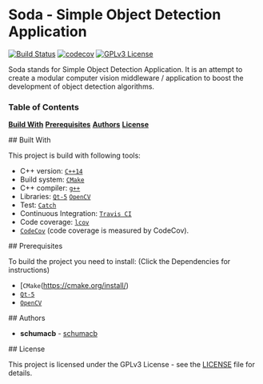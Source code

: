 # Soda - Simple Object Detection Application

[![Build Status][travis-badge]][travis-link]
[![codecov][codecov-badge]][codecov-link]
[![GPLv3 License][license-badge]](LICENSE)

Soda stands for Simple Object Detection Application. It is an attempt to create a modular computer vision middleware / application to boost the development of object detection algorithms.


### Table of Contents

**[Build With](#build)**
**[Prerequisites](#prereq)**
**[Authors](#authors)**
**[License](#license)**

##<a name="build"> Built With

This project is build with following tools:
 * C++ version: [`C++14`](https://isocpp.org/std/the-standard)
 * Build system: [`CMake`](https://cmake.org/)
 * C++ compiler: [`g++`](https://gcc.gnu.org/)
 * Libraries: [`Qt-5`](https://www.qt.io/) [`OpenCV`](http://opencv.org/)
 * Test: [`Catch`](https://github.com/philsquared/Catch)
 * Continuous Integration: [`Travis CI`](https://travis-ci.org)
 * Code coverage: [`lcov`](http://ltp.sourceforge.net/coverage/lcov.php)
 * [`CodeCov`](https://codecov.io/) (code coverage is measured by CodeCov).


##<a name="prereq"></a> Prerequisites

To build the project you need to install: (Click the Dependencies for instructions)
 * [`CMake`(https://cmake.org/install/)
 * [`Qt-5`](http://doc.qt.io/qt-5/gettingstarted.html)
 * [`OpenCV`](http://docs.opencv.org/master/df/d65/tutorial_table_of_content_introduction.html)


##<a name="authors"></a> Authors

* **schumacb** - [schumacb](https://github.com/schumacb)

##<a name="license"></a> License

This project is licensed under the GPLv3 License - see the [LICENSE](https://github.com/schumacb/Soda/blob/master/LICENSE) file for details.


[travis-badge]:    https://travis-ci.org/schumacb/Soda.svg?branch=master
[travis-link]:     https://travis-ci.org/schumacb/Soda
[license-badge]:   https://img.shields.io/badge/license-GPLv3-blue.svg
[codecov-badge]:   https://codecov.io/gh/schumacb/Soda/branch/master/graph/badge.svg
[codecov-link]:    https://codecov.io/gh/schumacb/Soda
